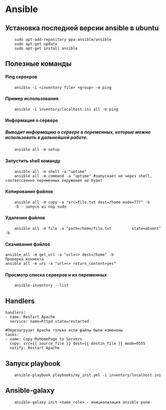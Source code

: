 # Ansible

## Установка последней версии ansible в ubuntu
```
    sudo apt-add-repository ppa:ansible/ansible
    sudo apt-get update
    sudo apt-get install ansible
```

## Полезные команды
#### Ping серверов
```
    ansible -i <inventory file> <group> -m ping
```
#### Пример использования
```
    ansible -i inventory/localhost.ini all -m ping
```
#### Информация о сервере
##### Выводит информацию о сервере в переменных, которые можно использовать в дальнейшей работе.
```
    ansible all -m setup
```
#### Запустить shell команду
```
    ansible all -m shell -a "uptime"
    ansible all -m command -a "uptime" #запускает не через shell, соответсвенно переменных окружения не будет
```
#### Копирование файлов
```
    ansible all -m copy -a "src=file.txt dest=/home mode=777" -b
    -b - запуск из под sudo
``` 
#### Удаление файлов
```
    ansible all -m file -a "path=/home/file.txt         state=absent" -b
```
#### Скачивание файлов
```
ansible all -m get_url -a "url=<> dest=/home" -b
Проверка коннекта
ansible all -m uri -a "url=<> return_content=yes"
```
#### Просмотр списка серверов и их переменных
```
    ansible-inventory --list
``` 

## Handlers

    handlers:
    - name: Restart Apache
      service: name=httpd state=restarted

    #Перезагрузит Apache только если файлы были изменены 
    tasks:
    - name: Copy MyHomePage to Servers
      copy: src={{ source_file }} dest={{ destin_file }} mode=0555
      notify: Restart Apache

## Запуск playbook
```
    ansible-playbook playbooks/my_inst.yml -i inventory/localhost.ini
```

## Ansible-galaxy
```
    ansible-galaxy init <name_role> - инициализация ansible роли
```


